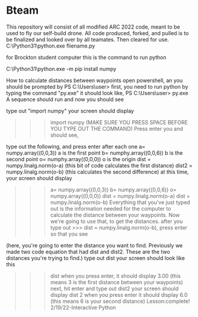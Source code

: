 # Bteam
This repository will consist of all modified ARC 2022 code, meant to be used to fly our self-build drone.
All code produced, forked, and pulled is to be finalized and looked over by all teamates. Then cleared for use.
C:\Python31\python.exe fliename.py

for Brockton student computer this is the command to run python

C:\Python31\python.exe -m pip install numpy

How to calculate distances between waypoints
open powershell, an you should be prompted by
PS C:\Users\user>
first, you need to run python by typing the command "py.exe"
it should look like,
PS C:\Users\user> py.exe
A sequence should run and now you should see
>>>
type out "import numpy"
your screen should display
>>> import numpy
(MAKE SURE YOU PRESS SPACE BEFORE YOU TYPE OUT THE COMMAND)
Press enter you and should see,
 >>>
type out the following, and press enter after each one
a= numpy.array((0,0,3))
a is the first point
b= numphy.array((0,0,6))
b is the second point
o= numphy.array((0,0,0))
o is the origin
dist = numpy.linalg.norm(o-a)
(this bit of code calculates the first distance)
dist2 = numpy.linalg.norm(o-b)
(this calculates the second difference)
at this time, your screen should display
>>> a= numpy.array((0,0,3))
>>> b= numpy.array((0,0,6))
>>> o= numpy.array((0,0,0))
>>> dist = numpy.linalg.norm(o-a)
>>> dist = numpy.linalg.norm(o-b)
Everything that you've just typed out is the information needed for the computer to calculate the distance between your waypoints. Now we're going to use that, to get the distances.
after you type out >>> dist = numpy.linalg.norm(o-b), press enter so that you see
>>>
(here, you're going to enter the distance you want to find. Previously we made two code equation that had dist and dist2. These are the two distances you're trying to find.)
type out dist
your screen should look like this
>>> dist
when you press enter, it should display
3.00
(this means 3 is the first distance between your waypoints)
next, hit enter and type out dist2
your screen should display
>>> dist 2
when you press enter it should display 6.0
(this means 6 is your second distance)
Lesson:complete!
2/19/22-Interactive Python
